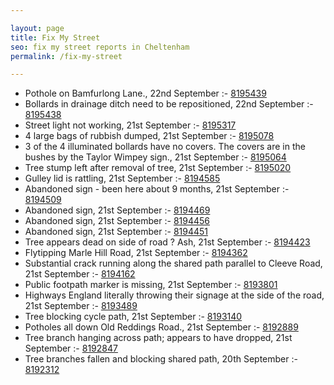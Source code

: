 ```yaml
---

layout: page
title: Fix My Street
seo: fix my street reports in Cheltenham
permalink: /fix-my-street

---
```


<!-- fix_marker starts -->

- Pothole on Bamfurlong Lane., 22nd September :- [8195439](https://www.fixmystreet.com/report/8195439)
- Bollards in drainage ditch need to be repositioned, 22nd September :- [8195438](https://www.fixmystreet.com/report/8195438)
- Street light not working, 21st September :- [8195317](https://www.fixmystreet.com/report/8195317)
- 4 large bags of rubbish dumped, 21st September :- [8195078](https://www.fixmystreet.com/report/8195078)
- 3 of the 4 illuminated bollards have no covers. The covers are in the bushes by the Taylor Wimpey sign., 21st September :- [8195064](https://www.fixmystreet.com/report/8195064)
- Tree stump left after removal of tree, 21st September :- [8195020](https://www.fixmystreet.com/report/8195020)
- Gulley lid is rattling, 21st September :- [8194585](https://www.fixmystreet.com/report/8194585)
- Abandoned sign - been here about 9 months, 21st September :- [8194509](https://www.fixmystreet.com/report/8194509)
- Abandoned sign, 21st September :- [8194469](https://www.fixmystreet.com/report/8194469)
- Abandoned sign, 21st September :- [8194456](https://www.fixmystreet.com/report/8194456)
- Abandoned sign, 21st September :- [8194451](https://www.fixmystreet.com/report/8194451)
- Tree appears dead on side of road ? Ash, 21st September :- [8194423](https://www.fixmystreet.com/report/8194423)
- Flytipping Marle Hill Road, 21st September :- [8194362](https://www.fixmystreet.com/report/8194362)
- Substantial crack running along the shared path parallel to Cleeve Road, 21st September :- [8194162](https://www.fixmystreet.com/report/8194162)
- Public footpath marker is missing, 21st September :- [8193801](https://www.fixmystreet.com/report/8193801)
- Highways England literally throwing their signage at the side of the road, 21st September :- [8193489](https://www.fixmystreet.com/report/8193489)
- Tree blocking cycle path, 21st September :- [8193140](https://www.fixmystreet.com/report/8193140)
- Potholes all down Old Reddings Road., 21st September :- [8192889](https://www.fixmystreet.com/report/8192889)
- Tree branch hanging across path; appears to have dropped, 21st September :- [8192847](https://www.fixmystreet.com/report/8192847)
- Tree branches fallen and blocking shared path, 20th September :- [8192312](https://www.fixmystreet.com/report/8192312)

<!-- fix_marker ends -->
